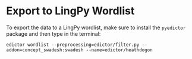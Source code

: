 # Export to LingPy Wordlist

To export the data to a LingPy wordlist, make sure to install the `pyedictor` package and then type in the terminal:

```shell
edictor wordlist --preprocessing=edictor/filter.py --addon=concept_swadesh:swadesh --name=edictor/heathdogon
```
